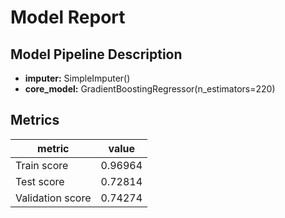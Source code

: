 # Model Report

## Model Pipeline Description

* **imputer:** SimpleImputer()
* **core_model:** GradientBoostingRegressor(n_estimators=220)

## Metrics

| **metric**       | **value** |
| ---------------- | --------- |
| Train score      | 0.96964   |
| Test score       | 0.72814   |
| Validation score | 0.74274   |
